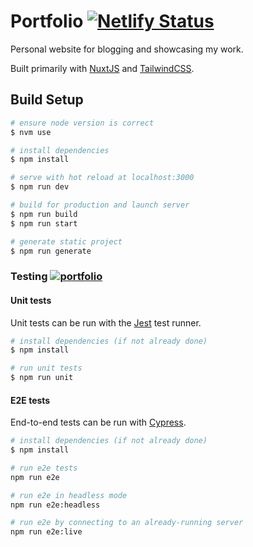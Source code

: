 # Portfolio [![Netlify Status](https://api.netlify.com/api/v1/badges/15085e05-f139-4f5f-a673-6bf86682c401/deploy-status)](https://app.netlify.com/sites/christianlisle/deploys)

Personal website for blogging and showcasing my work.

Built primarily with [NuxtJS](https://nuxtjs.org/) and [TailwindCSS](https://tailwindcss.com/).



## Build Setup

```bash
# ensure node version is correct
$ nvm use

# install dependencies
$ npm install

# serve with hot reload at localhost:3000
$ npm run dev

# build for production and launch server
$ npm run build
$ npm run start

# generate static project
$ npm run generate
```

### Testing [![portfolio](https://img.shields.io/endpoint?url=https://dashboard.cypress.io/badge/simple/ap95b9&style=flat-square&logo=cypress)](https://dashboard.cypress.io/projects/ap95b9/runs)

#### Unit tests
Unit tests can be run with the [Jest](https://jestjs.io/) test runner.

```bash
# install dependencies (if not already done)
$ npm install

# run unit tests
$ npm run unit
```

#### E2E tests
End-to-end tests can be run with [Cypress](https://www.cypress.io/). 

```bash
# install dependencies (if not already done)
$ npm install

# run e2e tests
npm run e2e

# run e2e in headless mode
npm run e2e:headless

# run e2e by connecting to an already-running server
npm run e2e:live
```
